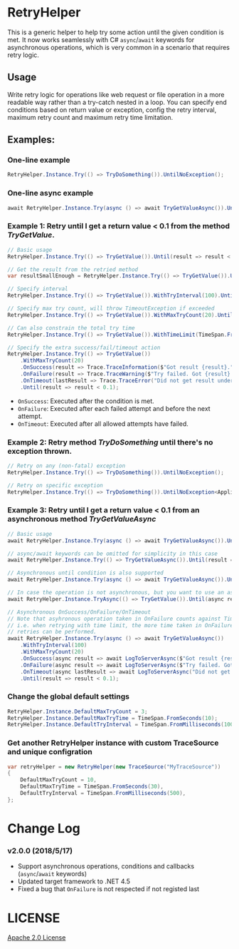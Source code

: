 RetryHelper
=======

This is a generic helper to help try some action until the given condition is met. It now works seamlessly with C# `async`/`await` keywords for asynchronous operations, which is very common in a scenario that requires retry logic.

Usage
----
Write retry logic for operations like web request or file operation in a more readable way rather than a try-catch nested in a loop. You can specify end conditions based on return value or exception, config the retry interval, maximum retry count and maximum retry time limitation.

Examples:
-------

### One-line example
````csharp
RetryHelper.Instance.Try(() => TryDoSomething()).UntilNoException();
````

### One-line async example
````csharp
await RetryHelper.Instance.Try(async () => await TryGetValueAsync()).Until(async result => result < await GetQuota());
````

### Example 1: Retry until I get a return value < 0.1 from the method *TryGetValue*.
````csharp
// Basic usage
RetryHelper.Instance.Try(() => TryGetValue()).Until(result => result < 0.1);

// Get the result from the retried method
var resultSmallEnough = RetryHelper.Instance.Try(() => TryGetValue()).Until(result => result < 0.1);

// Specify interval
RetryHelper.Instance.Try(() => TryGetValue()).WithTryInterval(100).Until(result => result < 0.1);

// Specify max try count, will throw TimeoutException if exceeded
RetryHelper.Instance.Try(() => TryGetValue()).WithMaxTryCount(20).Until(result => result < 0.1);

// Can also constrain the total try time
RetryHelper.Instance.Try(() => TryGetValue()).WithTimeLimit(TimeSpan.FromSeconds(10)).Until(result => result < 0.1);

// Specify the extra success/fail/timeout action
RetryHelper.Instance.Try(() => TryGetValue())
    .WithMaxTryCount(20)
    .OnSuccess(result => Trace.TraceInformation($"Got result {result}."))
    .OnFailure(result => Trace.TraceWarning($"Try failed. Got {result}."))
    .OnTimeout(lastResult => Trace.TraceError("Did not get result under 0.1 in 20 times."))
    .Until(result => result < 0.1);
````

- `OnSuccess`: Executed after the condition is met.
- `OnFailure`: Executed after each failed attempt and before the next attempt.
- `OnTimeout`: Executed after all allowed attempts have failed.


### Example 2: Retry method *TryDoSomething* until there's no exception thrown.

````csharp
// Retry on any (non-fatal) exception
RetryHelper.Instance.Try(() => TryDoSomething()).UntilNoException();

// Retry on specific exception
RetryHelper.Instance.Try(() => TryDoSomething()).UntilNoException<ApplicationException>();
````


### Example 3: Retry until I get a return value < 0.1 from an asynchronous method *TryGetValueAsync*

````csharp
// Basic usage
await RetryHelper.Instance.Try(async () => await TryGetValueAsync()).Until(result => result < 0.1);

// async/await keywords can be omitted for simplicity in this case
await RetryHelper.Instance.Try(() => TryGetValueAsync()).Until(result => result < 0.1);

// Asynchronous until condition is also supported
await RetryHelper.Instance.Try(async () => await TryGetValueAsync()).Until(async result => result + await TryGetValueAsync() < 0.2);

// In case the operation is not asynchronous, but you want to use an asynchronous until condition, use TryAsync
await RetryHelper.Instance.TryAsync(() => TryGetValue()).Until(async result => result + await TryGetValueAsync() < 0.2);

// Asynchronous OnSuccess/OnFailure/OnTimeout
// Note that asyhronous operation taken in OnFailure counts against TimeLimit,
// i.e. when retrying with time limit, the more time taken in OnFailure, the less
// retries can be performed.
await RetryHelper.Instance.Try(async () => await TryGetValueAsync())
    .WithTryInterval(100)
    .WithMaxTryCount(20)
    .OnSuccess(async result => await LogToServerAsync($"Got result {result}."))
    .OnFailure(async result => await LogToServerAsync($"Try failed. Got {result}."))
    .OnTimeout(async lastResult => await LogToServerAsync("Did not get result under 0.1 in 20 times."))
    .Until(result => result < 0.1);
````


### Change the global default settings

````csharp
RetryHelper.Instance.DefaultMaxTryCount = 3;
RetryHelper.Instance.DefaultMaxTryTime = TimeSpan.FromSeconds(10);
RetryHelper.Instance.DefaultTryInterval = TimeSpan.FromMilliseconds(100);
````


### Get another RetryHelper instance with custom TraceSource and unique configration

````csharp
var retryHelper = new RetryHelper(new TraceSource("MyTraceSource"))
{
    DefaultMaxTryCount = 10,
    DefaultMaxTryTime = TimeSpan.FromSeconds(30),
    DefaultTryInterval = TimeSpan.FromMilliseconds(500),
};
````


Change Log
==========
### v2.0.0 (2018/5/17)
* Support asynchronous operations, conditions and callbacks (`async`/`await` keywords)
* Updated target framework to .NET 4.5
* Fixed a bug that `OnFailure` is not respected if not registed last


LICENSE
=======
[Apache 2.0 License](https://github.com/gildorwang/RetryHelper/blob/master/LICENSE)
